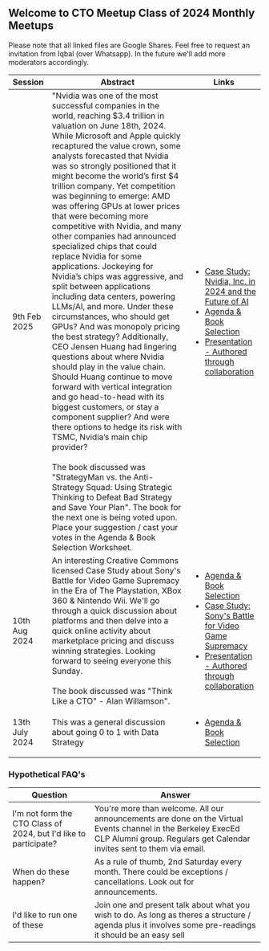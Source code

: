 ## Welcome to CTO Meetup Class of 2024 Monthly Meetups

Please note that all linked files are Google Shares. Feel free to request an invitation from Iqbal (over Whatsapp). In the future we'll add more moderators accordingly.

| Session        | Abstract                                                                                                                                                                                                                                                                                                                                                                                                                                                                                                                                                                                                                                                                                                                                                                                                                                                                                                                                                                                                                                                                                                                                                                                                                                                                                                                                                                                                           | Links                                                                                                                                                                                                                                                                                                                                                                                                                                                                                     |
|----------------|--------------------------------------------------------------------------------------------------------------------------------------------------------------------------------------------------------------------------------------------------------------------------------------------------------------------------------------------------------------------------------------------------------------------------------------------------------------------------------------------------------------------------------------------------------------------------------------------------------------------------------------------------------------------------------------------------------------------------------------------------------------------------------------------------------------------------------------------------------------------------------------------------------------------------------------------------------------------------------------------------------------------------------------------------------------------------------------------------------------------------------------------------------------------------------------------------------------------------------------------------------------------------------------------------------------------------------------------------------------------------------------------------------------------|-------------------------------------------------------------------------------------------------------------------------------------------------------------------------------------------------------------------------------------------------------------------------------------------------------------------------------------------------------------------------------------------------------------------------------------------------------------------------------------------|
| 9th Feb 2025   | "Nvidia was one of the most successful companies in the world, reaching \$3.4 trillion in valuation on June 18th, 2024. While Microsoft and Apple quickly recaptured the value crown, some analysts forecasted that Nvidia was so strongly positioned that it might become the world’s first $4 trillion company. Yet competition was beginning to emerge: AMD was offering GPUs at lower prices that were becoming more competitive with Nvidia, and many other companies had announced specialized chips that could replace Nvidia for some applications. Jockeying for Nvidia’s chips was aggressive, and split between applications including data centers, powering LLMs/AI, and more. Under these circumstances, who should get GPUs? And was monopoly pricing the best strategy? Additionally, CEO Jensen Huang had lingering questions about where Nvidia should play in the value chain. Should Huang continue to move forward with vertical integration and go head-to-head with its biggest customers, or stay a component supplier? And were there options to hedge its risk with TSMC, Nvidia’s main chip provider? <br/><br/> The book discussed was "StrategyMan vs. the Anti-Strategy Squad: Using Strategic Thinking to Defeat Bad Strategy and Save Your Plan". The book for the next one is being voted upon. Place your suggestion / cast your votes in the Agenda & Book Selection Worksheet. | <ul><li>[Case Study: Nvidia, Inc. in 2024 and the Future of AI](https://www.hbs.edu/faculty/Pages/item.aspx?num=66487)</li><li>[Agenda & Book Selection](https://docs.google.com/spreadsheets/d/161zpeK88fI7c8DdeBUb0j1UnQCEn0QVjjpzl6z7Gca8/edit?usp=sharing)</li><li>[Presentation - Authored through collaboration](https://docs.google.com/presentation/d/1IKemktGudyPspoK3GPCyn_Mobnarj5S9mjYdC34SWeM/edit?usp=sharing)</li></ul>                                                    |
| 10th Aug 2024  | An interesting Creative Commons licensed Case Study about Sony's Battle for Video Game Supremacy in the Era of The Playstation, XBox 360 & Nintendo Wii. We'll go through a quick discussion about platforms and then delve into a quick online activity about marketplace pricing and discuss winning strategies. Looking forward to seeing everyone this Sunday.  <br/><br/> The book discussed was "Think Like a CTO" - Alan Willamson".                                                                                                                                                                                                                                                                                                                                                                                                                                                                                                                                                                                                                                                                                                                                                                                                                                                                                                                                                                        | <ul><li>[Agenda & Book Selection](https://docs.google.com/spreadsheets/d/14UK36YZbTsSWRQV7rHDFxYzA3PNTEgp-2GcUh8BvSqI/edit?usp=sharing)</li><li>[Case Study: Sony's Battle for Video Game Supremacy](https://mitsloan.mit.edu/sites/default/files/2024-04/Sony%27s%20Battle%20for%20Video%20Game%20Supremacy.pdf)</li><li>[Presentation - Authored through collaboration](https://docs.google.com/presentation/d/1prHvKXD0NRQpI9rVFwVUSEITksdqIaY303ajUfsFgW4/edit?usp=sharing)</li></ul> |
| 13th July 2024 | This was a general discussion about going 0 to 1 with Data Strategy                                                                                                                                                                                                                                                                                                                                                                                                                                                                                                                                                                                                                                                                                                                                                                                                                                                                                                                                                                                                                                                                                                                                                                                                                                                                                                                                                | <ul><li>[Agenda & Book Selection](https://docs.google.com/spreadsheets/d/1MzG-xscrY7Ez7s5ufoQ5fB9mrP-zqyKmrtzfBPkcTAg/edit?usp=sharing)</li></ul>                                                                                                                                                                                                                                                                                                                                         |

### Hypothetical FAQ's

| Question                                                         | Answer                                                                                                                                                                                |
|------------------------------------------------------------------|---------------------------------------------------------------------------------------------------------------------------------------------------------------------------------------|
| I'm not form the CTO Class of 2024, but I'd like to participate? | You're more than welcome. All our announcements are done on the Virtual Events channel in the Berkeley ExecEd CLP Alumni group. Regulars get Calendar invites sent to them via email. |
| When do these happen?                                            | As a rule of thumb, 2nd Saturday every month. There could be exceptions / cancellations. Look out for announcements.                                                                  |
| I'd like to run one of these                                     | Join one and present talk about what you wish to do. As long as theres a structure / agenda plus it involves some pre-readings it should be an easy sell                              |
